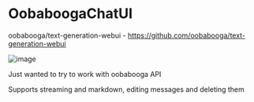 # OobaboogaChatUI

oobabooga/text-generation-webui - https://github.com/oobabooga/text-generation-webui

![image](https://github.com/khajiitvaper2017/OobaboogaChatUI/assets/43178561/bea4e3ca-a08b-4653-a3ce-c0699ef6f88b)

Just wanted to try to work with oobabooga API

Supports streaming and markdown, editing messages and deleting them

